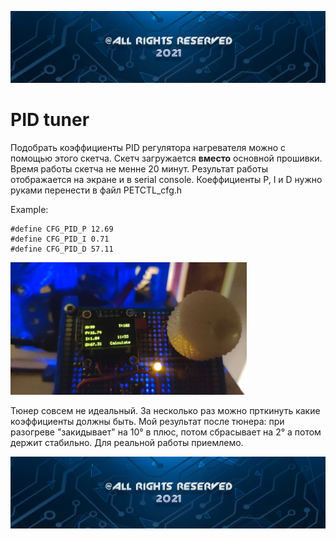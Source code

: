 ![top banner](../IMG/%40arr.png?raw=true)

# PID tuner

Подобрать коэффициенты PID регулятора нагревателя можно с помощью этого скетча.
Скетч загружается **вместо** основной прошивки. Время работы скетча не менне 20 минут. Результат работы отображается на экране и в serial console. Коеффициенты P, I и D нужно руками перенести в файл PETCTL_cfg.h

Example:
```
#define CFG_PID_P 12.69
#define CFG_PID_I 0.71
#define CFG_PID_D 57.11
```

<img style="max-width:75%;height:auto" src="PID_screen.jpg" alt="Screen photo" />

Тюнер совсем не идеальный. За несколько раз можно прткинуть какие коэффициенты должны быть. Мой  результат после тюнера: при разогреве "закидывает" на 10° в плюс, потом сбрасывает на 2° а потом держит стабильно. Для реальной работы приемлемо.

![bottom banner](../IMG/%40arr.png?raw=true)
